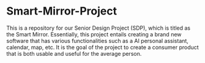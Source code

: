 # Smart-Mirror-Project
This is a repository for our Senior Design Project (SDP), which is titled as the Smart Mirror. Essentially, this project entails creating a brand new software that has various functionalities such as a AI personal assistant, calendar, map, etc. It is the goal of the project to create a consumer product that is both usable and useful for the average person.
